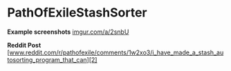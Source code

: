 PathOfExileStashSorter
======================

**Example screenshots**
[imgur.com/a/2snbU][2]


**Reddit Post**
[www.reddit.com/r/pathofexile/comments/1w2xo3/i_have_made_a_stash_autosorting_program_that_can][2]


  [1]: http://imgur.com/a/2snbU
  [2]: http://www.reddit.com/r/pathofexile/comments/1w2xo3/i_have_made_a_stash_autosorting_program_that_can/